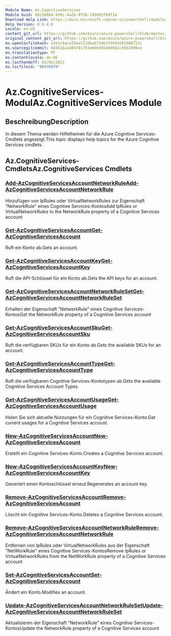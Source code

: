 ```yaml
---
Module Name: Az.CognitiveServices
Module Guid: 66c566b4-950c-4a2b-9f3b-199d92f0df1a
Download Help Link: https://docs.microsoft.com/en-us/powershell/module/az.cognitiveservices
Help Version: 0.9.4.0
Locale: en-US
content_git_url: https://github.com/Azure/azure-powershell/blob/master/src/CognitiveServices/CognitiveServices/help/Az.CognitiveServices.md
original_content_git_url: https://github.com/Azure/azure-powershell/blob/master/src/CognitiveServices/CognitiveServices/help/Az.CognitiveServices.md
ms.openlocfilehash: e3e1c0ace35eaf210bab756b1fd943e81988713c
ms.sourcegitcommit: 68451baa389791703e666d95469602c5652609ee
ms.translationtype: MT
ms.contentlocale: de-DE
ms.lasthandoff: 01/05/2021
ms.locfileid: "98470978"
---
```

# <span data-ttu-id="ed3bc-101">Az.CognitiveServices-Modul</span><span class="sxs-lookup"><span data-stu-id="ed3bc-101">Az.CognitiveServices Module</span></span>
## <span data-ttu-id="ed3bc-102">Beschreibung</span><span class="sxs-lookup"><span data-stu-id="ed3bc-102">Description</span></span>
<span data-ttu-id="ed3bc-103">In diesem Thema werden Hilfethemen für die Azure Cognitive Services-Cmdlets angezeigt.</span><span class="sxs-lookup"><span data-stu-id="ed3bc-103">This topic displays help topics for the Azure Cognitive Services cmdlets.</span></span>

## <span data-ttu-id="ed3bc-104">Az.CognitiveServices-Cmdlets</span><span class="sxs-lookup"><span data-stu-id="ed3bc-104">Az.CognitiveServices Cmdlets</span></span>
### [<span data-ttu-id="ed3bc-105">Add-AzCognitiveServicesAccountNetworkRule</span><span class="sxs-lookup"><span data-stu-id="ed3bc-105">Add-AzCognitiveServicesAccountNetworkRule</span></span>](Add-AzCognitiveServicesAccountNetworkRule.md)
<span data-ttu-id="ed3bc-106">Hinzufügen von IpRules oder VirtualNetworkRules zur Eigenschaft "NetworkRule" eines Cognitive Services-Kontos</span><span class="sxs-lookup"><span data-stu-id="ed3bc-106">Add IpRules or VirtualNetworkRules to the NetworkRule property of a Cognitive Services account</span></span>

### [<span data-ttu-id="ed3bc-107">Get-AzCognitiveServicesAccount</span><span class="sxs-lookup"><span data-stu-id="ed3bc-107">Get-AzCognitiveServicesAccount</span></span>](Get-AzCognitiveServicesAccount.md)
<span data-ttu-id="ed3bc-108">Ruft ein Konto ab.</span><span class="sxs-lookup"><span data-stu-id="ed3bc-108">Gets an account.</span></span>

### [<span data-ttu-id="ed3bc-109">Get-AzCognitiveServicesAccountKey</span><span class="sxs-lookup"><span data-stu-id="ed3bc-109">Get-AzCognitiveServicesAccountKey</span></span>](Get-AzCognitiveServicesAccountKey.md)
<span data-ttu-id="ed3bc-110">Ruft die API-Schlüssel für ein Konto ab.</span><span class="sxs-lookup"><span data-stu-id="ed3bc-110">Gets the API keys for an account.</span></span>

### [<span data-ttu-id="ed3bc-111">Get-AzCognitiveServicesAccountNetworkRuleSet</span><span class="sxs-lookup"><span data-stu-id="ed3bc-111">Get-AzCognitiveServicesAccountNetworkRuleSet</span></span>](Get-AzCognitiveServicesAccountNetworkRuleSet.md)
<span data-ttu-id="ed3bc-112">Erhalten der Eigenschaft "NetworkRule" eines Cognitive Services-Kontos</span><span class="sxs-lookup"><span data-stu-id="ed3bc-112">Get the NetworkRule property of a Cognitive Services account</span></span>

### [<span data-ttu-id="ed3bc-113">Get-AzCognitiveServicesAccountSku</span><span class="sxs-lookup"><span data-stu-id="ed3bc-113">Get-AzCognitiveServicesAccountSku</span></span>](Get-AzCognitiveServicesAccountSku.md)
<span data-ttu-id="ed3bc-114">Ruft die verfügbaren SKUs für ein Konto ab.</span><span class="sxs-lookup"><span data-stu-id="ed3bc-114">Gets the available SKUs for an account.</span></span>

### [<span data-ttu-id="ed3bc-115">Get-AzCognitiveServicesAccountType</span><span class="sxs-lookup"><span data-stu-id="ed3bc-115">Get-AzCognitiveServicesAccountType</span></span>](Get-AzCognitiveServicesAccountType.md)
<span data-ttu-id="ed3bc-116">Ruft die verfügbaren Cognitive Services-Kontotypen ab.</span><span class="sxs-lookup"><span data-stu-id="ed3bc-116">Gets the available Cognitive Services Account Types.</span></span>

### [<span data-ttu-id="ed3bc-117">Get-AzCognitiveServicesAccountUsage</span><span class="sxs-lookup"><span data-stu-id="ed3bc-117">Get-AzCognitiveServicesAccountUsage</span></span>](Get-AzCognitiveServicesAccountUsage.md)
<span data-ttu-id="ed3bc-118">Holen Sie sich aktuelle Nutzungen für ein Cognitive Services-Konto.</span><span class="sxs-lookup"><span data-stu-id="ed3bc-118">Get current usages for a Cognitive Services account.</span></span>

### [<span data-ttu-id="ed3bc-119">New-AzCognitiveServicesAccount</span><span class="sxs-lookup"><span data-stu-id="ed3bc-119">New-AzCognitiveServicesAccount</span></span>](New-AzCognitiveServicesAccount.md)
<span data-ttu-id="ed3bc-120">Erstellt ein Cognitive Services-Konto.</span><span class="sxs-lookup"><span data-stu-id="ed3bc-120">Creates a Cognitive Services account.</span></span>

### [<span data-ttu-id="ed3bc-121">New-AzCognitiveServicesAccountKey</span><span class="sxs-lookup"><span data-stu-id="ed3bc-121">New-AzCognitiveServicesAccountKey</span></span>](New-AzCognitiveServicesAccountKey.md)
<span data-ttu-id="ed3bc-122">Generiert einen Kontoschlüssel erneut.</span><span class="sxs-lookup"><span data-stu-id="ed3bc-122">Regenerates an account key.</span></span>

### [<span data-ttu-id="ed3bc-123">Remove-AzCognitiveServicesAccount</span><span class="sxs-lookup"><span data-stu-id="ed3bc-123">Remove-AzCognitiveServicesAccount</span></span>](Remove-AzCognitiveServicesAccount.md)
<span data-ttu-id="ed3bc-124">Löscht ein Cognitive Services-Konto.</span><span class="sxs-lookup"><span data-stu-id="ed3bc-124">Deletes a Cognitive Services account.</span></span>

### [<span data-ttu-id="ed3bc-125">Remove-AzCognitiveServicesAccountNetworkRule</span><span class="sxs-lookup"><span data-stu-id="ed3bc-125">Remove-AzCognitiveServicesAccountNetworkRule</span></span>](Remove-AzCognitiveServicesAccountNetworkRule.md)
<span data-ttu-id="ed3bc-126">Entfernen von IpRules oder VirtualNetworkRules aus der Eigenschaft "NetWorkRule" eines Cognitive Services-Kontos</span><span class="sxs-lookup"><span data-stu-id="ed3bc-126">Remove IpRules or VirtualNetworkRules from the NetWorkRule property of a Cognitive Services account</span></span>

### [<span data-ttu-id="ed3bc-127">Set-AzCognitiveServicesAccount</span><span class="sxs-lookup"><span data-stu-id="ed3bc-127">Set-AzCognitiveServicesAccount</span></span>](Set-AzCognitiveServicesAccount.md)
<span data-ttu-id="ed3bc-128">Ändert ein Konto.</span><span class="sxs-lookup"><span data-stu-id="ed3bc-128">Modifies an account.</span></span>

### [<span data-ttu-id="ed3bc-129">Update-AzCognitiveServicesAccountNetworkRuleSet</span><span class="sxs-lookup"><span data-stu-id="ed3bc-129">Update-AzCognitiveServicesAccountNetworkRuleSet</span></span>](Update-AzCognitiveServicesAccountNetworkRuleSet.md)
<span data-ttu-id="ed3bc-130">Aktualisieren der Eigenschaft "NetworkRule" eines Cognitive Services-Kontos</span><span class="sxs-lookup"><span data-stu-id="ed3bc-130">Update the NetworkRule property of a Cognitive Services account</span></span>

